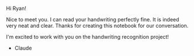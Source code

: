 Hi Ryan!

Nice to meet you. I can read your handwriting perfectly fine. It is indeed very neat and clear. Thanks for creating this notebook for our conversation. 

I'm excited to work with you on the handwriting recognition project!

- Claude
